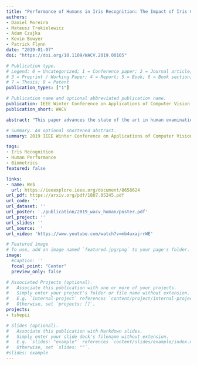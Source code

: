 ```yaml
---
title: "Performance of Humans in Iris Recognition: The Impact of Iris Condition and Annotation-Driven Verification"
authors:
- Daniel Moreira
- Mateusz Trokielewicz
- Adam Czajka
- Kevin Bowyer
- Patrick Flynn
date: "2019-01-07"
doi: "https://doi.org/10.1109/WACV.2019.00105"

# Publication type.
# Legend: 0 = Uncategorized; 1 = Conference paper; 2 = Journal article;
# 3 = Preprint / Working Paper; 4 = Report; 5 = Book; 6 = Book section;
# 7 = Thesis; 8 = Patent
publication_types: ["1"]

# Publication name and optional abbreviated publication name.
publication: IEEE Winter Conference on Applications of Computer Vision
publication_short: WACV

abstract: "This paper advances the state of the art in human examination of iris images by (1) assessing the impact of different iris conditions in identity verification, and (2) introducing an annotation step that improves the accuracy of people's decisions. In a first experimental session, 114 subjects were asked to decide if pairs of iris images depict the same eye (genuine pairs) or two distinct eyes (impostor pairs). The image pairs sampled six conditions: (1) easy for algorithms to classify, (2) difficult for algorithms to classify, (3) large difference in pupil dilation, (4) disease-affected eyes, (5) identical twins, and (6) post-mortem samples. In a second session, 85 of the 114 subjects were asked to annotate matching and non-matching regions that supported their decisions. Subjects were allowed to change their initial classification as a result of the annotation process. Results suggest that: (a) people improve their identity verification accuracy when asked to annotate matching and non-matching regions between the pair of images, (b) images depicting the same eye with large difference in pupil dilation were the most challenging to subjects, but benefited well from the annotation-driven classification, (c ) humans performed better than iris recognition algorithms when verifying genuine pairs of post-mortem and disease-affected eyes (i.e., samples showing deformations that go beyond the distortions of a healthy iris due to pupil dilation), and (d) annotation does not improve accuracy of analyzing images from identical twins, which remain confusing for people."

# Summary. An optional shortened abstract.
summary: 2019 IEEE Winter Conference on Applications of Computer Vision

tags:
- Iris Recognition
- Human Performance
- Biometrics
featured: false

links:
- name: Web
  url: https://ieeexplore.ieee.org/document/8658624
url_pdf: https://arxiv.org/pdf/1807.05245.pdf
url_code: ''
url_dataset: ''
url_poster: './publication/2019_wacv_human/poster.pdf'
url_project: ''
url_slides: ''
url_source: ''
url_video: 'https://www.youtube.com/watch?v=mb4uxajrrWE'

# Featured image
# To use, add an image named `featured.jpg/png` to your page's folder. 
image:
  #caption: ''
  focal_point: "Center"
  preview_only: false

# Associated Projects (optional).
#   Associate this publication with one or more of your projects.
#   Simply enter your project's folder or file name without extension.
#   E.g. `internal-project` references `content/project/internal-project/index.md`.
#   Otherwise, set `projects: []`.
projects:
- tshepii

# Slides (optional).
#   Associate this publication with Markdown slides.
#   Simply enter your slide deck's filename without extension.
#   E.g. `slides: "example"` references `content/slides/example/index.md`.
#   Otherwise, set `slides: ""`.
#slides: example
---
```

